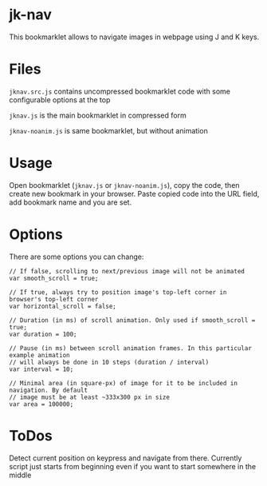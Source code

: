 jk-nav
======

This bookmarklet allows to navigate images in webpage using J and K keys.

Files
=====
`jknav.src.js` contains uncompressed bookmarklet code with some configurable options at the top

`jknav.js` is the main bookmarklet in compressed form

`jknav-noanim.js` is same bookmarklet, but without animation

Usage
=====
Open bookmarklet (`jknav.js` or `jknav-noanim.js`), copy the code, then create new bookmark in your browser.
Paste copied code into the URL field, add bookmark name and you are set.

Options
=================

There are some options you can change:

    // If false, scrolling to next/previous image will not be animated
    var smooth_scroll = true;

    // If true, always try to position image's top-left corner in browser's top-left corner
    var horizontal_scroll = false;
	  
    // Duration (in ms) of scroll animation. Only used if smooth_scroll = true;
    var duration = 100;
	
    // Pause (in ms) between scroll animation frames. In this particular example animation
    // will always be done in 10 steps (duration / interval)
    var interval = 10;
	  
    // Minimal area (in square-px) of image for it to be included in navigation. By default
    // image must be at least ~333x300 px in size
    var area = 100000;

ToDos
=====
Detect current position on keypress and navigate from there. Currently script just starts from beginning even if you want to start somewhere in the middle
